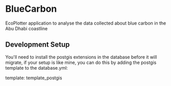 # BlueCarbon
EcoPlotter application to analyse the data collected about blue carbon in the Abu Dhabi coastline

## Development Setup
You'll need to install the postgis extensions in the database before it will migrate, if your setup is like mine, you can do this by adding the postgis template to the database.yml:

  template: template_postgis

